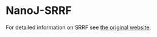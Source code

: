 # NanoJ-SRRF

For detailed information on SRRF see [the original website](https://bitbucket.org/rhenriqueslab/nanoj-srrf/wiki/Home).
